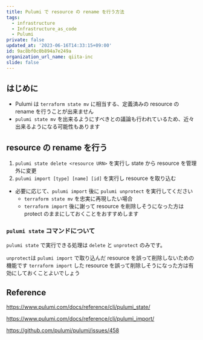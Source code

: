 ```yaml
---
title: Pulumi で resource の rename を行う方法
tags:
  - infrastructure
  - Infrastructure_as_code
  - Pulumi
private: false
updated_at: '2023-06-16T14:33:15+09:00'
id: 9ac8bf0c0b894a7e249a
organization_url_name: qiita-inc
slide: false
---
```


## はじめに

- Pulumi は `terraform state mv` に相当する、定義済みの resource の rename を行うことが出来ません
- `pulumi state mv` を出来るようにすべきとの議論も行われているため、近々出来るようになる可能性もあります

## resource の rename を行う

1. `pulumi state delete <resource URN>` を実行し state から resource を管理外に変更
1. `pulumi import [type] [name] [id]` を実行し resource を取り込む

- 必要に応じて、`pulumi import` 後に `pulumi unprotect` を実行してください
  - `terraform state mv` を忠実に再現したい場合
  - `terraform import` 後に謝って resource を削除しそうになった方は protect のままにしておくことをおすすめします

### `pulumi state` コマンドについて

`pulumi state` で実行できる処理は `delete` と `unprotect` のみです。

`unprotect`は `pulumi import` で取り込んだ resource を誤って削除しないための機能です
`terraform import` した resource を誤って削除しそうになった方は有効にしておくことよいでしょう

## Reference

https://www.pulumi.com/docs/reference/cli/pulumi_state/

https://www.pulumi.com/docs/reference/cli/pulumi_import/

https://github.com/pulumi/pulumi/issues/458
